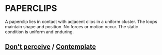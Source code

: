 # PAPERCLIPS

A paperclip lies in contact with adjacent clips in a uniform cluster. The loops maintain shape and position. No forces or motion occur. The static condition is uniform and enduring.

## [Don't perceive](page-52960d969cb4994d) / [Contemplate](page-67afd363e59063b1)
